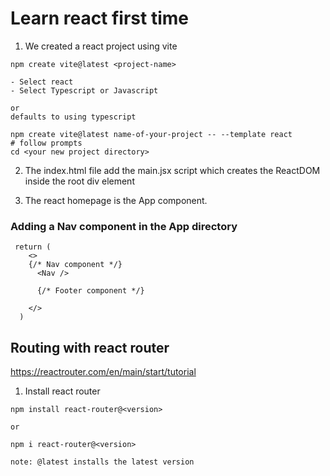 # Learn react first time

1. We created a react project using vite

```
npm create vite@latest <project-name>

- Select react
- Select Typescript or Javascript 

or 
defaults to using typescript

npm create vite@latest name-of-your-project -- --template react
# follow prompts
cd <your new project directory>
```

2. The index.html file add the main.jsx script which creates the ReactDOM inside the root div element

3. The react homepage is the App component.

### Adding a Nav component in the App directory

```
 return (
    <>
    {/* Nav component */}
      <Nav />

      {/* Footer component */}
      
    </>
  )
```

## Routing with react router

https://reactrouter.com/en/main/start/tutorial

1. Install react router

```
npm install react-router@<version>

or 

npm i react-router@<version>

note: @latest installs the latest version
```

